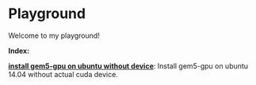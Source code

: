 # Playground

Welcome to my playground! 


**Index:**

**[install gem5-gpu on ubuntu without device](https://github.com/WeijingShi/playground/wiki/Install-gem5-gpu-on-Ubuntu-without-device)**: Install gem5-gpu on ubuntu 14.04 without actual cuda device. 
